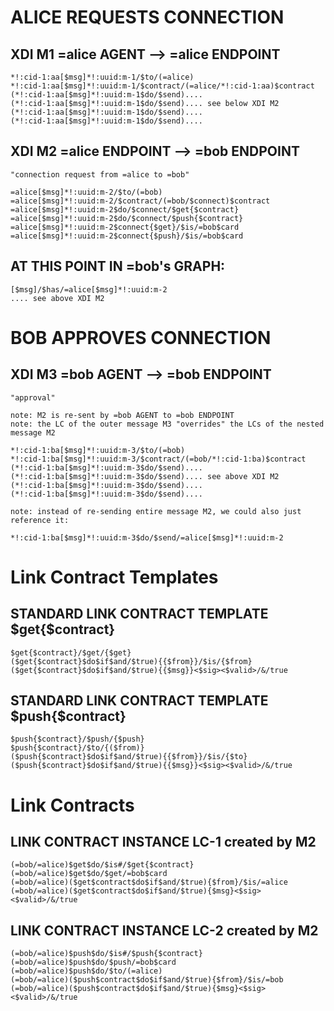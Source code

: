 # ALICE REQUESTS CONNECTION
	
## XDI M1 =alice AGENT --> =alice ENDPOINT
	
	*!:cid-1:aa[$msg]*!:uuid:m-1/$to/(=alice)
	*!:cid-1:aa[$msg]*!:uuid:m-1/$contract/(=alice/*!:cid-1:aa)$contract
	(*!:cid-1:aa[$msg]*!:uuid:m-1$do/$send)....
	(*!:cid-1:aa[$msg]*!:uuid:m-1$do/$send).... see below XDI M2
	(*!:cid-1:aa[$msg]*!:uuid:m-1$do/$send)....
	(*!:cid-1:aa[$msg]*!:uuid:m-1$do/$send)....
	
## XDI M2 =alice ENDPOINT --> =bob ENDPOINT
	
	"connection request from =alice to =bob"
	
	=alice[$msg]*!:uuid:m-2/$to/(=bob)
	=alice[$msg]*!:uuid:m-2/$contract/(=bob/$connect)$contract
	=alice[$msg]*!:uuid:m-2$do/$connect/$get{$contract}
	=alice[$msg]*!:uuid:m-2$do/$connect/$push{$contract}
	=alice[$msg]*!:uuid:m-2$connect{$get}/$is/=bob$card
	=alice[$msg]*!:uuid:m-2$connect{$push}/$is/=bob$card
	
## AT THIS POINT IN =bob's GRAPH:
	
	[$msg]/$has/=alice[$msg]*!:uuid:m-2
	.... see above XDI M2
	
# BOB APPROVES CONNECTION
	
## XDI M3 =bob AGENT --> =bob ENDPOINT
	
	"approval"
	
	note: M2 is re-sent by =bob AGENT to =bob ENDPOINT
	note: the LC of the outer message M3 "overrides" the LCs of the nested message M2
	
	*!:cid-1:ba[$msg]*!:uuid:m-3/$to/(=bob)
	*!:cid-1:ba[$msg]*!:uuid:m-3/$contract/(=bob/*!:cid-1:ba)$contract
	(*!:cid-1:ba[$msg]*!:uuid:m-3$do/$send)....
	(*!:cid-1:ba[$msg]*!:uuid:m-3$do/$send).... see above XDI M2
	(*!:cid-1:ba[$msg]*!:uuid:m-3$do/$send)....
	(*!:cid-1:ba[$msg]*!:uuid:m-3$do/$send)....
	
	note: instead of re-sending entire message M2, we could also just reference it:
	
	*!:cid-1:ba[$msg]*!:uuid:m-3$do/$send/=alice[$msg]*!:uuid:m-2
	
# Link Contract Templates
	
## STANDARD LINK CONTRACT TEMPLATE $get{$contract}
	
	$get{$contract}/$get/{$get}
	($get{$contract}$do$if$and/$true){{$from}}/$is/{$from}
	($get{$contract}$do$if$and/$true){{$msg}}<$sig><$valid>/&/true
	
## STANDARD LINK CONTRACT TEMPLATE $push{$contract}
	
	$push{$contract}/$push/{$push}
	$push{$contract}/$to/{($from)}
	($push{$contract}$do$if$and/$true){{$from}}/$is/{$to}
	($push{$contract}$do$if$and/$true){{$msg}}<$sig><$valid>/&/true
	
# Link Contracts
	
## LINK CONTRACT INSTANCE LC-1 created by M2
	
	(=bob/=alice)$get$do/$is#/$get{$contract}
	(=bob/=alice)$get$do/$get/=bob$card
	(=bob/=alice)($get$contract$do$if$and/$true){$from}/$is/=alice
	(=bob/=alice)($get$contract$do$if$and/$true){$msg}<$sig><$valid>/&/true
	
## LINK CONTRACT INSTANCE LC-2 created by M2
	
	(=bob/=alice)$push$do/$is#/$push{$contract}
	(=bob/=alice)$push$do/$push/=bob$card
	(=bob/=alice)$push$do/$to/(=alice)
	(=bob/=alice)($push$contract$do$if$and/$true){$from}/$is/=bob
	(=bob/=alice)($push$contract$do$if$and/$true){$msg}<$sig><$valid>/&/true
	